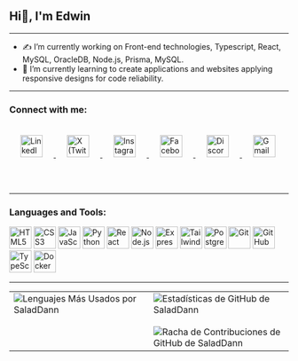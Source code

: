 ## Hi👋, I'm Edwin
---
* ✍️  I’m currently working on Front-end technologies, Typescript, React, MySQL, OracleDB, Node.js, Prisma, MySQL.
* 🌱 I’m currently learning to create applications and websites applying responsive designs for code reliability.
---

### Connect with me:

<p align="left">
  <!-- Linkedin -->
  <a href="https://www.linkedin.com/in/edwin-quishpi-767a62335/" target="_blank" rel="noopener noreferrer">
    <img src="https://cdn.jsdelivr.net/gh/devicons/devicon/icons/linkedin/linkedin-original.svg" alt="LinkedIn" width="40" height="40" style="padding: 20px;"/>
  </a>
  <!-- Twitter -->
  <a href="https://twitter.com/Salad_Dann" target="_blank" rel="noopener noreferrer">
    <img src="https://cdn.jsdelivr.net/npm/simple-icons@latest/icons/x.svg" alt="X (Twitter)" width="40" height="40" style="padding: 20px;"/>
  </a>
  <!-- Instagram -->
  <a href="https://www.instagram.com/salad_dann/" target="_blank" rel="noopener noreferrer">
    <img src="https://upload.wikimedia.org/wikipedia/commons/a/a5/Instagram_icon.png" alt="Instagram" width="40" height="40" style="padding: 20px;"/>
  </a>
  <!-- Facebook -->
  <a href="https://www.facebook.com/edwin.quishpi.3/" target="_blank" rel="noopener noreferrer">
    <img src="https://upload.wikimedia.org/wikipedia/commons/1/1b/Facebook_icon.svg" alt="Facebook" width="40" height="40" style="padding: 20px;"/>
  </a>
  <!-- Discord -->
  <a href="https://discord.gg/salad_dann/" target="_blank" rel="noopener noreferrer">
    <img src="https://cdn.jsdelivr.net/npm/simple-icons@latest/icons/discord.svg" alt="Discord" width="40" height="40" style="padding: 20px;"/>
  </a>
  <!-- Email (Gmail) -->
  <a href="mailto:edwinquishpi.2@gmail.com">
    <img src="https://upload.wikimedia.org/wikipedia/commons/4/4e/Gmail_Icon.png" alt="Gmail" width="40" height="40" style="padding: 20px;"/>
  </a>
</p>
<br>





  



  

  



---
### Languages and Tools:
<p align="left">
  <img src="https://cdn.jsdelivr.net/gh/devicons/devicon/icons/html5/html5-original.svg" alt="HTML5" width="40" height="40"/>
  <img src="https://cdn.jsdelivr.net/gh/devicons/devicon/icons/css3/css3-original.svg" alt="CSS3" width="40" height="40"/>
  <img src="https://cdn.jsdelivr.net/gh/devicons/devicon/icons/javascript/javascript-original.svg" alt="JavaScript" width="40" height="40"/>
  <img src="https://cdn.jsdelivr.net/gh/devicons/devicon/icons/python/python-original.svg" alt="Python" width="40" height="40"/>
  <img src="https://cdn.jsdelivr.net/gh/devicons/devicon/icons/react/react-original.svg" alt="React" width="40" height="40"/>
  <img src="https://cdn.jsdelivr.net/gh/devicons/devicon/icons/nodejs/nodejs-original.svg" alt="Node.js" width="40" height="40"/>
  <img src="https://cdn.jsdelivr.net/gh/devicons/devicon/icons/express/express-original.svg" alt="Express.js" width="40" height="40"/>
  <img src="https://cdn.jsdelivr.net/gh/devicons/devicon/icons/tailwindcss/tailwindcss-original.svg" alt="Tailwind CSS" width="40" height="40"/>
  <img src="https://cdn.jsdelivr.net/gh/devicons/devicon/icons/postgresql/postgresql-original.svg" alt="PostgreSQL" width="40" height="40"/>
  <img src="https://cdn.jsdelivr.net/gh/devicons/devicon/icons/git/git-original.svg" alt="Git" width="40" height="40"/>
  <img src="https://cdn.jsdelivr.net/gh/devicons/devicon/icons/github/github-original.svg" alt="GitHub" width="40" height="40"/>
  <img src="https://cdn.jsdelivr.net/gh/devicons/devicon/icons/typescript/typescript-original.svg" alt="TypeScript" width="40" height="40"/>
  <img src="https://cdn.jsdelivr.net/gh/devicons/devicon/icons/docker/docker-original.svg" alt="Docker" width="40" height="40"/>
</p>
    
---
<table>
  <tr>
    <td valign="top" width="50%">
      <img src="https://github-readme-stats.vercel.app/api/top-langs/?username=SaladDann&layout=compact&theme=dark&hide_title=false&card_width=400" alt="Lenguajes Más Usados por SaladDann"/>
    </td>
    <td valign="top" width="50%">
      <img src="https://github-readme-stats.vercel.app/api?username=SaladDann&show_icons=true&theme=dark&include_all_commits=true&count_private=true&hide_title=false&hide_rank=false" alt="Estadísticas de GitHub de SaladDann"/>
      <br>
      <br>
      <img src="https://github-readme-streak-stats.vercel.app/?user=SaladDann&theme=dark&date_format=M%20j%5B%2C%20Y%5D" alt="Racha de Contribuciones de GitHub de SaladDann"/>
    </td>
  </tr>
</table>


